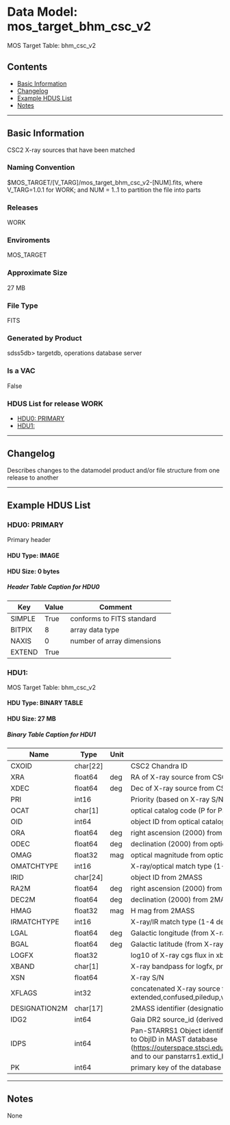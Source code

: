 # Data Model: mos_target_bhm_csc_v2


MOS Target Table: bhm_csc_v2


## Contents
- [Basic Information](#basic-information)
- [Changelog](#changelog)
- [Example HDUS List](#example-hdus-list)
- [Notes](#notes)

---

## Basic Information
CSC2 X-ray sources that have been matched

### Naming Convention
$MOS_TARGET/[V_TARG]/mos_target_bhm_csc_v2-[NUM].fits, where V_TARG=1.0.1 for WORK; and NUM = 1..1 to partition the file into parts

### Releases
WORK

### Enviroments
MOS_TARGET

### Approximate Size
27 MB

### File Type
FITS

### Generated by Product
sdss5db> targetdb, operations database server

### Is a VAC
False

### HDUS List for release WORK
  - [HDU0: PRIMARY](#hdu0-primary)
  - [HDU1: ](#hdu1-)

---

## Changelog
Describes changes to the datamodel product and/or file structure from one release to another

---
## Example HDUS List

### HDU0: PRIMARY
Primary header

#### HDU Type: IMAGE
#### HDU Size:  0 bytes

##### Header Table Caption for HDU0
Key | Value | Comment | |
| --- | --- | --- | --- |
| SIMPLE | True | conforms to FITS standard |
| BITPIX | 8 | array data type |
| NAXIS | 0 | number of array dimensions |
| EXTEND | True |  |



### HDU1: 
MOS Target Table: bhm_csc_v2

#### HDU Type: BINARY TABLE
#### HDU Size:  27 MB


##### Binary Table Caption for HDU1
Name | Type | Unit | Description |
| --- | --- | --- | --- |
 | CXOID | char[22] |  | CSC2 Chandra ID |
 | XRA | float64 | deg | RA of X-ray source from CSC2 |
 | XDEC | float64 | deg | Dec of X-ray source from CSC2 |
 | PRI | int16 |  | Priority (based on X-ray S/N) |
 | OCAT | char[1] |  | optical catalog code (P for PS1, G for Gaia) |
 | OID | int64 |  | object ID from optical catalog |
 | ORA | float64 | deg | right ascension (2000) from optical catalog |
 | ODEC | float64 | deg | declination (2000) from optical catalog |
 | OMAG | float32 | mag | optical magnitude from optical catalog |
 | OMATCHTYPE | int16 |  | X-ray/optical match type (1-4 definite/likely/multiple opt, multiple X) |
 | IRID | char[24] |  | object ID from 2MASS |
 | RA2M | float64 | deg | right ascension (2000) from 2MASS |
 | DEC2M | float64 | deg | declination (2000) from 2MASS |
 | HMAG | float32 | mag | H mag from 2MASS |
 | IRMATCHTYPE | int16 |  | X-ray/IR match type (1-4 definite/likely/multiple opt, multiple X) |
 | LGAL | float64 | deg | Galactic longitude (from X-ray position) |
 | BGAL | float64 | deg | Galactic latitude (from X-ray position) |
 | LOGFX | float32 |  | log10 of X-ray cgs flux in xband |
 | XBAND | char[1] |  | X-ray bandpass for logfx, priority b,m,s,h,w |
 | XSN | float64 |  | X-ray S/N |
 | XFLAGS | int32 |  | concatenated X-ray source flags: extended,confused,piledup,variable,streak,saturated |
 | DESIGNATION2M | char[17] |  | 2MASS identifier (designation) derived from irid |
 | IDG2 | int64 |  | Gaia DR2 source_id (derived from ocat, oid) |
 | IDPS | int64 |  | Pan-STARRS1 Object identifier (derived here from ocat+oid) - equivalent to ObjID in MAST database (https://outerspace.stsci.edu/display/PANSTARRS/PS1+Object+Identifiers), and to our panstarrs1.extid_hi_lo |
 | PK | int64 |  | primary key of the database table |



---
## Notes
None